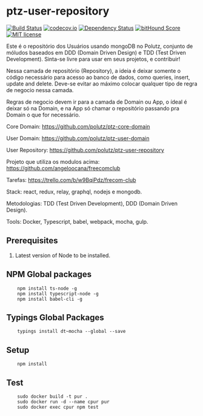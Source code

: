 # ptz-user-repository

[![Build Status](https://travis-ci.org/polutz/ptz-user-repository.svg)](https://travis-ci.org/polutz/ptz-user-repository)
[![codecov.io](http://codecov.io/github/polutz/ptz-user-repository/coverage.svg)](http://codecov.io/github/polutz/ptz-user-repository)
[![Dependency Status](https://gemnasium.com/polutz/ptz-user-repository.svg)](https://gemnasium.com/polutz/ptz-user-repository)
[![bitHound Score](https://www.bithound.io/github/gotwarlost/istanbul/badges/score.svg)](https://www.bithound.io/github/polutz/ptz-user-repository)
[![MIT license](http://img.shields.io/badge/license-MIT-brightgreen.svg)](http://opensource.org/licenses/MIT)

Este é o repositório dos Usuários usando mongoDB no Polutz, conjunto de móludos baseados em DDD (Domain Driven Design) 
e TDD (Test Driven Development).
Sinta-se livre para usar em seus projetos, e contribuir!

Nessa camada de repositório (Repository), a ideia é deixar somente o código
necessário para acesso ao banco de dados, como queries, insert, update and delete.
Deve-se evitar ao máximo colocar qualquer tipo de regra de negocio nessa camada.

Regras de negocio devem ir para a camada de Domain ou App, 
o ídeal é deixar só na Domain, e na App só chamar o repositório 
passando pra Domain o que for necessário.

Core Domain: https://github.com/polutz/ptz-core-domain

User Domain: https://github.com/polutz/ptz-user-domain

User Repository: https://github.com/polutz/ptz-user-repository

Projeto que utiliza os modulos acima: https://github.com/angeloocana/freecomclub

Tarefas: https://trello.com/b/w9BqiPdz/frecom-club

Stack: react, redux, relay, graphql, nodejs e mongodb.

Metodologias: TDD (Test Driven Development), DDD (Domain Driven Design).

Tools: Docker, Typescript, babel, webpack, mocha, gulp.

## Prerequisites

1. Latest version of Node to be installed.

## NPM Global packages
```
    npm install ts-node -g
    npm install typescript-node -g
    npm install babel-cli -g
```

## Typings Global Packages 
```
    typings install dt~mocha --global --save
```

## Setup
```
    npm install   
```

## Test
```
    sudo docker build -t pur . 
    sudo docker run -d --name cpur pur
    sudo docker exec cpur npm test
```